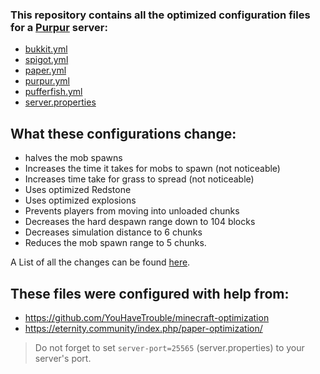 ### This repository contains all the optimized configuration files for a [Purpur](https://purpurmc.org) server:
+ [bukkit.yml](https://github.com/Mocab/Optimized-Minecraft-server-configurations/blob/b531d1b99ce5f703a0aa12211bbfa468aa6d1581/bukkit.yml)
+ [spigot.yml](https://github.com/Mocab/Optimized-Minecraft-server-configurations/blob/b531d1b99ce5f703a0aa12211bbfa468aa6d1581/spigot.yml)
+ [paper.yml](https://github.com/Mocab/Optimized-Minecraft-server-configurations/blob/b531d1b99ce5f703a0aa12211bbfa468aa6d1581/paper.yml)
+ [purpur.yml](https://github.com/Mocab/Optimized-Minecraft-server-configurations/blob/b531d1b99ce5f703a0aa12211bbfa468aa6d1581/purpur.yml)
+ [pufferfish.yml](https://github.com/Mocab/Optimized-Minecraft-server-configurations/blob/b531d1b99ce5f703a0aa12211bbfa468aa6d1581/pufferfish.yml)
+ [server.properties](https://github.com/Mocab/Optimized-Minecraft-server-configurations/blob/b531d1b99ce5f703a0aa12211bbfa468aa6d1581/server.properties)

## What these configurations change:
+ halves the mob spawns
+ Increases the time it takes for mobs to spawn (not noticeable)
+ Increases time take for grass to spread (not noticeable)
+ Uses optimized Redstone
+ Uses optimized explosions
+ Prevents players from moving into unloaded chunks
+ Decreases the hard despawn range down to 104 blocks
+ Decreases simulation distance to 6 chunks
+ Reduces the mob spawn range to 5 chunks.

A List of all the changes can be found [here](https://github.com/Mocab/Optimized-Minecraft-server-configurations/commit/b531d1b99ce5f703a0aa12211bbfa468aa6d1581).

## These files were configured with help from:
+ https://github.com/YouHaveTrouble/minecraft-optimization
+ https://eternity.community/index.php/paper-optimization/

> Do not forget to set `server-port=25565` (server.properties) to your server's port.
